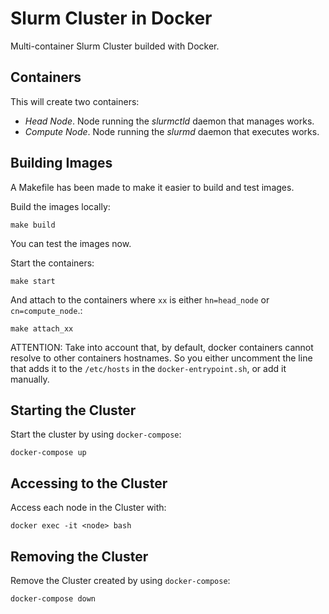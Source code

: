 # Slurm Cluster in Docker

Multi-container Slurm Cluster builded with Docker.

## Containers
This will create two containers:
* *Head Node*. Node running the *slurmctld* daemon that manages works.
* *Compute Node*. Node running the *slurmd* daemon that executes works.

## Building Images
A Makefile has been made to make it easier to build and test images.


Build the images locally:
```console
make build
```

You can test the images now.

Start the containers:
```console
make start
```

And attach to the containers where `xx` is either `hn=head_node` or `cn=compute_node`.:
```console
make attach_xx
```

ATTENTION: Take into account that, by default, docker containers cannot resolve to other containers hostnames. So you either uncomment the line that adds it to the `/etc/hosts` in the `docker-entrypoint.sh`, or add it manually.

## Starting the Cluster

Start the cluster by using `docker-compose`:
```console
docker-compose up
```

## Accessing to the Cluster

Access each node in the Cluster with:
```console
docker exec -it <node> bash
```

## Removing the Cluster

Remove the Cluster created by using `docker-compose`:

```console
docker-compose down
```
